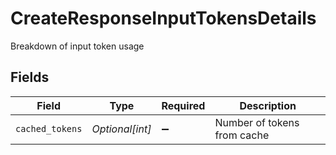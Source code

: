 # CreateResponseInputTokensDetails

Breakdown of input token usage


## Fields

| Field                       | Type                        | Required                    | Description                 |
| --------------------------- | --------------------------- | --------------------------- | --------------------------- |
| `cached_tokens`             | *Optional[int]*             | :heavy_minus_sign:          | Number of tokens from cache |